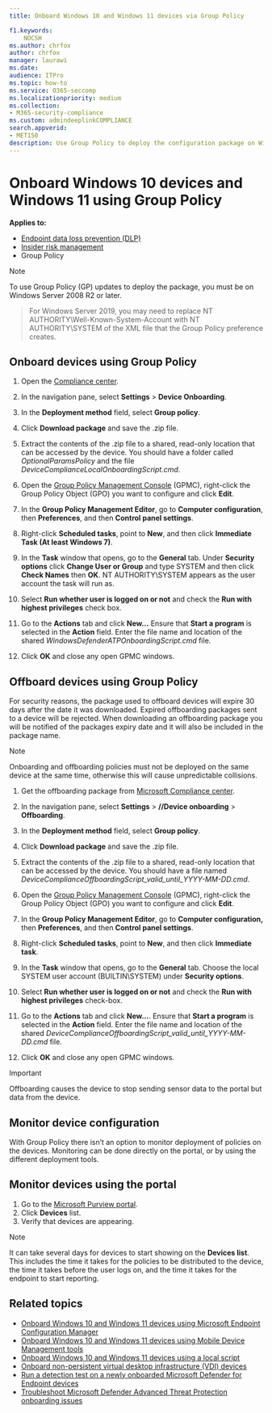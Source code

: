 ```yaml
---
title: Onboard Windows 10 and Windows 11 devices via Group Policy

f1.keywords:
    NOCSH
ms.author: chrfox
author: chrfox
manager: laurawi
ms.date:
audience: ITPro
ms.topic: how-to
ms.service: O365-seccomp
ms.localizationpriority: medium
ms.collection: 
- M365-security-compliance 
ms.custom: admindeeplinkCOMPLIANCE
search.appverid:
- MET150 
description: Use Group Policy to deploy the configuration package on Windows 10 and Windows 11 devices so that they are onboarded to the service.
---
```


# Onboard Windows 10 devices and Windows 11 using Group Policy 

**Applies to:**

- [Endpoint data loss prevention (DLP)](./endpoint-dlp-learn-about.md)
- [Insider risk management](insider-risk-management.md#learn-about-insider-risk-management-in-microsoft-365)
- Group Policy

> [!NOTE]
> To use Group Policy (GP) updates to deploy the package, you must be on Windows Server 2008 R2 or later.

> For Windows Server 2019, you may need to replace NT AUTHORITY\Well-Known-System-Account with NT AUTHORITY\SYSTEM of the XML file that the Group Policy preference creates.

## Onboard devices using Group Policy

1. Open the [Compliance center](https://compliance.microsoft.com).

2. In the navigation pane, select **Settings** > **Device Onboarding**.

3. In the **Deployment method** field, select **Group policy**.

4. Click **Download package** and save the .zip file.

5. Extract the contents of the .zip file to a shared, read-only location that can be accessed by the device. You should have a folder called *OptionalParamsPolicy* and the file *DeviceComplianceLocalOnboardingScript.cmd*.

6. Open the [Group Policy Management Console](/internet-explorer/ie11-deploy-guide/group-policy-and-group-policy-mgmt-console-ie11) (GPMC), right-click the Group Policy Object (GPO) you want to configure and click **Edit**.

7. In the **Group Policy Management Editor**, go to **Computer configuration**, then **Preferences**, and then **Control panel settings**.

8. Right-click **Scheduled tasks**, point to **New**, and then click **Immediate Task (At least Windows 7)**.

9. In the **Task** window that opens, go to the **General** tab. Under **Security options** click **Change User or Group** and type SYSTEM and then click **Check Names** then **OK**. NT AUTHORITY\SYSTEM appears as the user account the task will run as.

10. Select **Run whether user is logged on or not** and check the **Run with highest privileges** check box.

11. Go to the **Actions** tab and click **New...** Ensure that **Start a program** is selected in the **Action** field. Enter the file name and location of the shared *WindowsDefenderATPOnboardingScript.cmd* file.

12. Click **OK** and close any open GPMC windows.

## Offboard devices using Group Policy
For security reasons, the package used to offboard devices will expire 30 days after the date it was downloaded. Expired offboarding packages sent to a device will be rejected. When downloading an offboarding package you will be notified of the packages expiry date and it will also be included in the package name.

> [!NOTE]
> Onboarding and offboarding policies must not be deployed on the same device at the same time, otherwise this will cause unpredictable collisions.

1. Get the offboarding package from [Microsoft Compliance center](https://compliance.microsoft.com/compliancesettings/deviceonboarding).

2. In the navigation pane, select **Settings** > **//Device onboarding** > **Offboarding**.

3. In the **Deployment method** field, select **Group policy**.

4. Click **Download package** and save the .zip file.

5. Extract the contents of the .zip file to a shared, read-only location that can be accessed by the device. You should have a file named *DeviceComplianceOffboardingScript_valid_until_YYYY-MM-DD.cmd*.

6. Open the [Group Policy Management Console](/internet-explorer/ie11-deploy-guide/group-policy-and-group-policy-mgmt-console-ie11) (GPMC), right-click the Group Policy Object (GPO) you want to configure and click **Edit**.

7. In the **Group Policy Management Editor**, go to **Computer configuration,** then **Preferences**, and then **Control panel settings**.

8. Right-click **Scheduled tasks**, point to **New**, and then click **Immediate task**.

9. In the **Task** window that opens, go to the **General** tab. Choose the local SYSTEM user account (BUILTIN\SYSTEM) under **Security options**.

10. Select **Run whether user is logged on or not** and check the **Run with highest privileges** check-box.

11. Go to the **Actions** tab and click **New...**. Ensure that **Start a program** is selected in the **Action** field. Enter the file name and location of the shared  *DeviceComplianceOffboardingScript_valid_until_YYYY-MM-DD.cmd* file.

12. Click **OK** and close any open GPMC windows.

> [!IMPORTANT]
> Offboarding causes the device to stop sending sensor data to the portal but data from the device.


## Monitor device configuration
With Group Policy there isn’t an option to monitor deployment of policies on the devices. Monitoring can be done directly on the portal, or by using the different deployment tools.

## Monitor devices using the portal
1. Go to the <a href="https://go.microsoft.com/fwlink/p/?linkid=2077149" target="_blank">Microsoft Purview portal</a>.
2. Click **Devices** list.
3. Verify that devices are appearing.

> [!NOTE]
> It can take several days for devices to start showing on the **Devices list**. This includes the time it takes for the policies to be distributed to the device, the time it takes before the user logs on, and the time it takes for the endpoint to start reporting.


## Related topics
- [Onboard Windows 10 and Windows 11 devices using Microsoft Endpoint Configuration Manager](device-onboarding-sccm.md)
- [Onboard Windows 10 and Windows 11 devices using Mobile Device Management tools](device-onboarding-mdm.md)
- [Onboard Windows 10 and Windows 11 devices using a local script](device-onboarding-script.md)
- [Onboard non-persistent virtual desktop infrastructure (VDI) devices](device-onboarding-vdi.md)
- [Run a detection test on a newly onboarded Microsoft Defender for Endpoint devices](/windows/security/threat-protection/microsoft-defender-atp/run-detection-test)
- [Troubleshoot Microsoft Defender Advanced Threat Protection onboarding issues](/windows/security/threat-protection/microsoft-defender-atp/troubleshoot-onboarding)